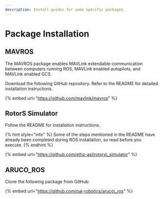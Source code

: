 ```yaml
---
description: Install guides for some specific packages.
---
```


# Package Installation

## MAVROS

The MAVROS package enables MAVLink extendable communication between computers running ROS, MAVLink enabled autopilots, and MAVLink enabled GCS.

Download the following GitHub repository. Refer to the README for detailed installation instructions.

{% embed url="https://github.com/mavlink/mavros" %}

## RotorS Simulator

Follow the README for installation instructions.

{% hint style="info" %}
Some of the steps mentioned in the README have already been completed during ROS installation, so read before you execute.
{% endhint %}

{% embed url="https://github.com/ethz-asl/rotors\_simulator" %}

## ARUCO\_ROS

Clone the following package from GitHub:

{% embed url="https://github.com/pal-robotics/aruco\_ros" %}

